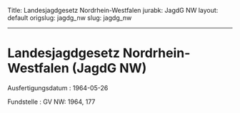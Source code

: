 Title: Landesjagdgesetz Nordrhein-Westfalen
jurabk: JagdG NW
layout: default
origslug: jagdg_nw
slug: jagdg_nw

---

# Landesjagdgesetz Nordrhein-Westfalen (JagdG NW)

Ausfertigungsdatum
:   1964-05-26

Fundstelle
:   GV NW: 1964, 177

